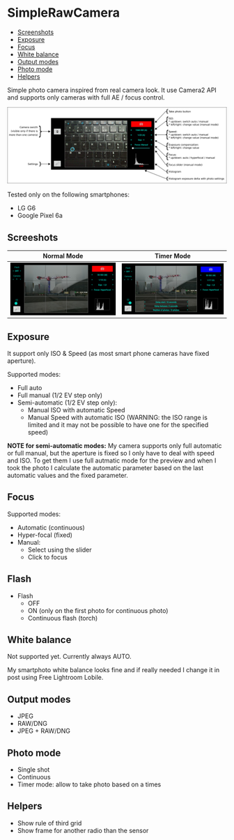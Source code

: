 # SimpleRawCamera

* [Screenshots](#screenshots)
* [Exposure](#exposure)
* [Focus](#focus)
* [White balance](#white-balance)
* [Output modes](#output-modes)
* [Photo mode](#photo-mode)
* [Helpers](#helpers)

Simple photo camera inspired from real camera look.
It use Camera2 API and supports only cameras with full AE / focus control.

![Main View](doc/img/help.jpg)

Tested only on the following smartphones:
* LG G6
* Google Pixel 6a

## Screeshots ##
| Normal Mode                        | Timer Mode |
|------------------------------------| --- |
| ![Normal Mode](doc/img/main.jpg)   | ![Timer Mode](doc/img/timer-mode.jpg)  |

## Exposure ##

It support only ISO & Speed (as most smart phone cameras have fixed aperture).

Supported modes:
* Full auto
* Full manual (1/2 EV step only)
* Semi-automatic (1/2 EV step only):
  * Manual ISO with automatic Speed
  * Manual Speed with automatic ISO (WARNING: the ISO range is limited and it may not be possible to have one for the specified speed)

**NOTE for semi-automatic modes:** My camera supports only full automatic or full manual, but the aperture is fixed so I only have to deal with speed and ISO. To get them I use full autmatic mode for the preview and when I took the photo I calculate the automatic parameter based on the last automatic values and the fixed parameter.

## Focus ##

Supported modes:
* Automatic (continuous)
* Hyper-focal (fixed)
* Manual:
  * Select using the slider
  * Click to focus

## Flash ##

* Flash
  * OFF
  * ON (only on the first photo for continuous photo)
  * Continuous flash (torch)

## White balance ##

Not supported yet. Currently always AUTO.

My smartphoto white balance looks fine and if really needed I change it in post using Free Lightroom Lobile.
## Output modes ##

* JPEG
* RAW/DNG
* JPEG + RAW/DNG

## Photo mode ##

* Single shot
* Continuous
* Timer mode: allow to take photo based on a times

## Helpers ##
* Show rule of third grid
* Show frame for another radio than the sensor
